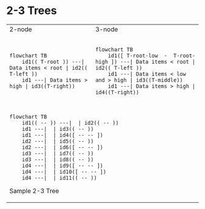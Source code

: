 # 2-3 Trees

<table>
<tr>
<td>2-node</td><td>3-node</td>
</tr>
<tr>
<td>

```mermaid

flowchart TB
    id1(( T-root )) ---| Data items < root | id2(( T-left ))
    id1 ---| Data items > high | id3((T-right))

```

</td>
<td>

```mermaid

flowchart TB
    id1([ T-root-low  -  T-root-high ]) ---| Data items < root | id2(( T-left ))
    id1 ---| Data items < low and > high | id3((T-middle))
    id1 ---| Data items > high | id4((T-right))

```

</td>
</tr>

<tr>
<td colspan="2">

```mermaid

flowchart TB
    id1(( -- )) ---|  | id2(( -- ))
    id1 ---|  | id3(( -- ))
    id1 ---|  | id4([ -- -- ])
    id2 ---|  | id5(( -- ))
    id2 ---|  | id6([ -- -- ])
    id3 ---|  | id7(( -- ))
    id3 ---|  | id8(( -- ))
    id4 ---|  | id9([ -- -- ])
    id4 ---|  | id10([ -- -- ])
    id4 ---|  | id11(( -- ))

```
Sample 2-3 Tree
</td>
</tr>
</table>




